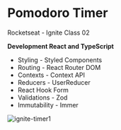 # Pomodoro Timer

 Rocketseat - Ignite Class 02
 
**Development React and TypeScript**

* Styling - Styled Components
* Routing - React Router DOM
* Contexts - Context API
* Reducers - UserReducer
* React Hook Form
* Validations - Zod
* Immutability - Immer

![ignite-timer1](https://user-images.githubusercontent.com/99200113/194626455-cd4b3b4b-57ce-47d8-93fb-b4aadcec02e7.gif)
